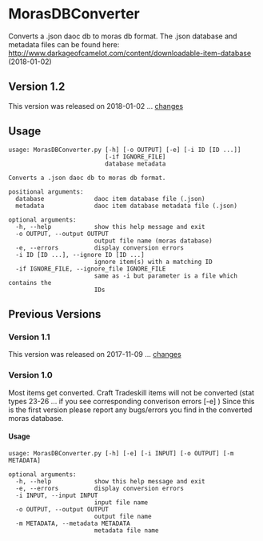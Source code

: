 # MorasDBConverter
Converts a .json daoc db to moras db format.
The .json database and metadata files can be found here: http://www.darkageofcamelot.com/content/downloadable-item-database (2018-01-02)
## Version 1.2
This version was released on 2018-01-02 ... [changes](https://github.com/mpunkenhofer/MorasDBConverter/releases/tag/v1.2)
## Usage
```
usage: MorasDBConverter.py [-h] [-o OUTPUT] [-e] [-i ID [ID ...]]
                           [-if IGNORE_FILE]
                           database metadata

Converts a .json daoc db to moras db format.

positional arguments:
  database              daoc item database file (.json)
  metadata              daoc item database metadata file (.json)

optional arguments:
  -h, --help            show this help message and exit
  -o OUTPUT, --output OUTPUT
                        output file name (moras database)
  -e, --errors          display conversion errors
  -i ID [ID ...], --ignore ID [ID ...]
                        ignore item(s) with a matching ID
  -if IGNORE_FILE, --ignore_file IGNORE_FILE
                        same as -i but parameter is a file which contains the
                        IDs
```
## Previous Versions
### Version 1.1
This version was released on 2017-11-09 ... [changes](https://github.com/mpunkenhofer/MorasDBConverter/releases/tag/v1.1)
### Version 1.0
Most items get converted. Craft Tradeskill items will not be converted (stat types 23-26 ... if you see corresponding converison errors [-e] ) 
Since this is the first version please report any bugs/errors you find in the converted moras database.
#### Usage
```
usage: MorasDBConverter.py [-h] [-e] [-i INPUT] [-o OUTPUT] [-m METADATA]

optional arguments:
  -h, --help            show this help message and exit
  -e, --errors          display conversion errors
  -i INPUT, --input INPUT
                        input file name
  -o OUTPUT, --output OUTPUT
                        output file name
  -m METADATA, --metadata METADATA
                        metadata file name
```
